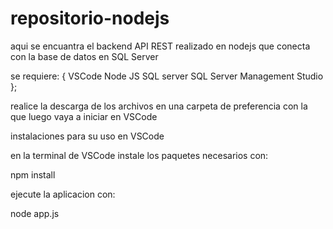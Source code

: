 # repositorio-nodejs

aqui se encuantra el backend API REST realizado en nodejs que conecta con la base de datos en SQL Server 

se requiere: {
 VSCode
 Node JS
 SQL server
 SQL Server Management Studio
};

realice la descarga de los archivos en una carpeta de preferencia con la que luego vaya a iniciar en VSCode

instalaciones para su uso en VSCode

en la terminal de VSCode instale los paquetes necesarios con:

npm install 

ejecute la aplicacion con:

node app.js


